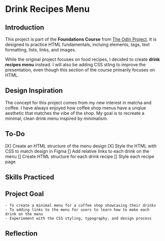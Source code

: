 # Drink Recipes Menu

## Introduction

This project is part of the **Foundations Course** from [The Odin Project](https://ww.theodinproject.com/). It is designed to practice HTML fundamentals, incluing elements, tags, text formatting, lists, links, and images.

While the original project focuses on food recipes, I decided to create **drink recipes menu** instead. I will also be adding CSS stling to improve the presentation, even though this section of the course primarily focuses on HTML.

## Design Inspiration

The concept for this project comes from my new interest in matcha and coffee. I have always enjoyed how coffee shop menus have a unqiue aesthetic that matches the vibe of the shop. My goal is to recreate a minimal, clean drink menu inspired by minimalism.

## To-Do

[X] Create an HTML structure of the menu design
[X] Style the HTML with CSS to match design in Figma
[] Add relative links to each drink on the menu
[] Create HTML structure for each drink recipe
[] Style each recipe page

## Skills Practiced

## Project Goal

    - To create a minimal menu for a coffee shop showcasing their drinks
    - To adding links to the menu for users to learn how to make each drink on the menu
    - Experiement with the CSS styling, typography, and design process

## Reflection